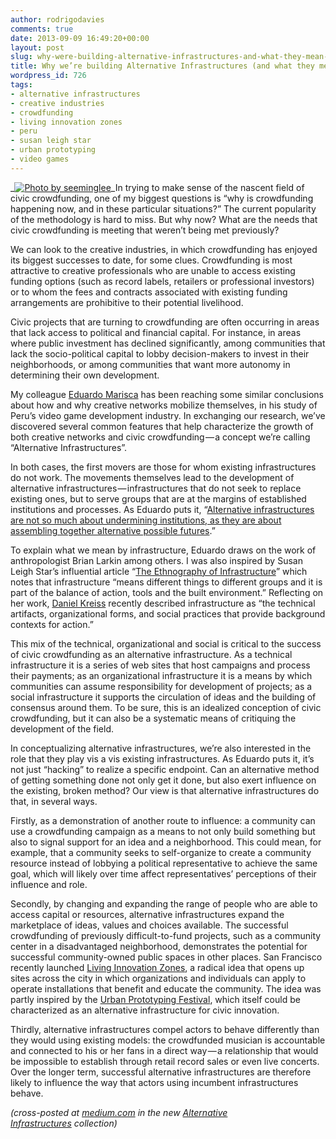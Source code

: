 ```yaml
---
author: rodrigodavies
comments: true
date: 2013-09-09 16:49:20+00:00
layout: post
slug: why-were-building-alternative-infrastructures-and-what-they-mean-for-incumbents
title: Why we’re building Alternative Infrastructures (and what they mean for incumbents)
wordpress_id: 726
tags:
- alternative infrastructures
- creative industries
- crowdfunding
- living innovation zones
- peru
- susan leigh star
- urban prototyping
- video games
---
```


_[![Photo by seeminglee](http://rodrigodavies.com/blog/wp-content/uploads/2013/09/alt_inf1-580x580.jpg)](http://www.flickr.com/photos/seeminglee)_In trying to make sense of the nascent field of civic crowdfunding, one of my biggest questions is “why is crowdfunding happening now, and in these particular situations?” The current popularity of the methodology is hard to miss. But why now? What are the needs that civic crowdfunding is meeting that weren’t being met previously?

We can look to the creative industries, in which crowdfunding has enjoyed its biggest successes to date, for some clues. Crowdfunding is most attractive to creative professionals who are unable to access existing funding options (such as record labels, retailers or professional investors) or to whom the fees and contracts associated with existing funding arrangements are prohibitive to their potential livelihood.

Civic projects that are turning to crowdfunding are often occurring in areas that lack access to political and financial capital. For instance, in areas where public investment has declined significantly, among communities that lack the socio-political capital to lobby decision-makers to invest in their neighborhoods, or among communities that want more autonomy in determining their own development.

My colleague [Eduardo Marisca](http://www.mutaciones.pe/) has been reaching some similar conclusions about how and why creative networks mobilize themselves, in his study of Peru’s video game development industry. In exchanging our research, we’ve discovered several common features that help characterize the growth of both creative networks and civic crowdfunding — a concept we’re calling “Alternative Infrastructures”.

In both cases, the first movers are those for whom existing infrastructures do not work. The movements themselves lead to the development of alternative infrastructures — infrastructures that do not seek to replace existing ones, but to serve groups that are at the margins of established institutions and processes. As Eduardo puts it, “[Alternative infrastructures are not so much about undermining institutions, as they are about assembling together alternative possible futures](https://medium.com/p/45809aed5687).”

To explain what we mean by infrastructure, Eduardo draws on the work of anthropologist Brian Larkin among others. I was also inspired by Susan Leigh Star’s influential article “[The Ethnography of Infrastructure](http://bscw.wineme.fb5.uni-siegen.de/pub/nj_bscw.cgi/d759204/11_2_Star_EthnographyOfInfrastructure.pdf)” which notes that infrastructure “means different things to different groups and it is part of the balance of action, tools and the built environment.” Reflecting on her work, [Daniel Kreiss](http://danielkreiss.com/taking-our-country-back/) recently described infrastructure as “the technical artifacts, organizational forms, and social practices that provide background contexts for action.”

This mix of the technical, organizational and social is critical to the success of civic crowdfunding as an alternative infrastructure. As a technical infrastructure it is a series of web sites that host campaigns and process their payments; as an organizational infrastructure it is a means by which communities can assume responsibility for development of projects; as a social infrastructure it supports the circulation of ideas and the building of consensus around them. To be sure, this is an idealized conception of civic crowdfunding, but it can also be a systematic means of critiquing the development of the field.

In conceptualizing alternative infrastructures, we’re also interested in the role that they play vis a vis existing infrastructures. As Eduardo puts it, it’s not just “hacking” to realize a specific endpoint. Can an alternative method of getting something done not only get it done, but also exert influence on the existing, broken method? Our view is that alternative infrastructures do that, in several ways.

Firstly, as a demonstration of another route to influence: a community can use a crowdfunding campaign as a means to not only build something but also to signal support for an idea and a neighborhood. This could mean, for example, that a community seeks to self-organize to create a community resource instead of lobbying a political representative to achieve the same goal, which will likely over time affect representatives’ perceptions of their influence and role.

Secondly, by changing and expanding the range of people who are able to access capital or resources, alternative infrastructures expand the marketplace of ideas, values and choices available. The successful crowdfunding of previously difficult-to-fund projects, such as a community center in a disadvantaged neighborhood, demonstrates the potential for successful community-owned public spaces in other places. San Francisco recently launched [Living Innovation Zones](http://liz.innovatesf.com/), a radical idea that opens up sites across the city in which organizations and individuals can apply to operate installations that benefit and educate the community. The idea was partly inspired by the [Urban Prototyping Festival](http://urbanprototyping.org/), which itself could be characterized as an alternative infrastructure for civic innovation.

Thirdly, alternative infrastructures compel actors to behave differently than they would using existing models: the crowdfunded musician is accountable and connected to his or her fans in a direct way — a relationship that would be impossible to establish through retail record sales or even live concerts. Over the longer term, successful alternative infrastructures are therefore likely to influence the way that actors using incumbent infrastructures behave.

_(cross-posted at [medium.com](https://medium.com/p/e43ff49c31bf) in the new [Alternative Infrastructures](https://medium.com/alternative-infrastructures) collection)_
